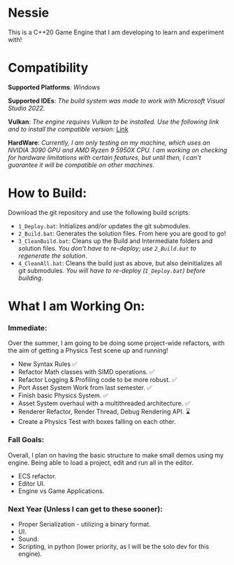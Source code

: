 # Nessie
This is a C++20 Game Engine that I am developing to learn and experiment with!

# Compatibility
**Supported Platforms**: *Windows*

**Supported IDEs**: *The build system was made to work with Microsoft Visual Studio 2022.*

**Vulkan**: *The engine requires Vulkan to be installed. Use the following link and to install the compatible version:* [Link](https://sdk.lunarg.com/sdk/download/1.4.321.1/windows/vulkansdk-windows-X64-1.4.321.1.exe)

**HardWare**: *Currently, I am only testing on my machine, which uses an NVIDIA 3090 GPU and AMD Ryzen 9 5950X CPU. I am working on checking for 
hardware limitations with certain features, but until then, I can't guarantee it will be compatible on other machines.*

# How to Build:
Download the git repository and use the following build scripts:
- `1_Deploy.bat`: Initializes and/or updates the git submodules.
- `2_Build.bat`: Generates the solution files. From here you are good to go!
- `3_CleanBuild.bat`: Cleans up the Build and Intermediate folders and solution files. *You don't have to re-deploy; use `2_Build.bat` to regenerate the solution*.
- `4_CleanAll.bat`: Cleans the build just as above, but also deinitializes all git submodules. *You will have to re-deploy (`1_Deploy.bat`) before building*.

# What I am Working On:
### Immediate:
Over the summer, I am going to be doing some project-wide refactors, with the aim of getting a Physics Test scene up and running!
- New Syntax Rules ✅
- Refactor Math classes with SIMD operations. ✅
- Refactor Logging & Profiling code to be more robust. ✅
- Port Asset System Work from last semester. ✅
- Finish basic Physics System. ✅
- Asset System overhaul with a multithreaded architecture. ✅
- Renderer Refactor, Render Thread, Debug Rendering API. ⌛
- Create a Physics Test with boxes falling on each other.

### Fall Goals:
Overall, I plan on having the basic structure to make small demos using my engine. Being able to load a project, edit and run all in the editor.
- ECS refactor.
- Editor UI.
- Engine vs Game Applications.

### Next Year (Unless I can get to these sooner):
- Proper Serialization - utilizing a binary format.
- UI.
- Sound.
- Scripting, in python (lower priority, as I will be the solo dev for this engine).
